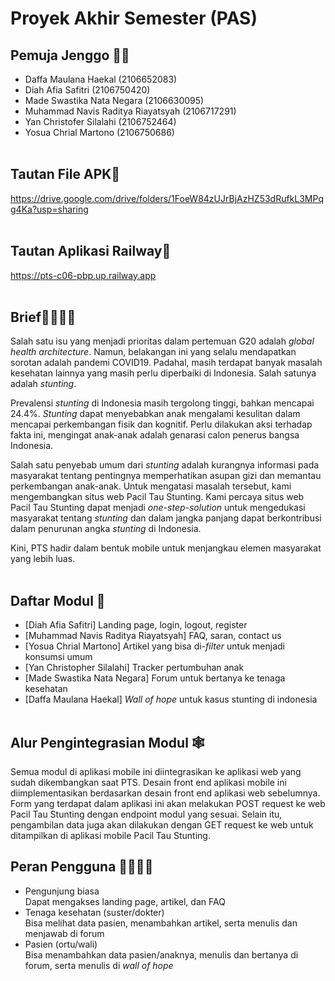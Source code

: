 # Proyek Akhir Semester (PAS)

## Pemuja Jenggo 👨‍💻
- Daffa Maulana Haekal (2106652083)
- Diah Afia Safitri (2106750420)
- Made Swastika Nata Negara (2106630095)
- Muhammad Navis Raditya Riayatsyah (2106717291)
- Yan Christofer Silalahi (2106752464)
- Yosua Chrial Martono (2106750686)
<br><br>

<!-- ## Tautan Aplikasi Heroku🔗
https://pts-c06-pbp.herokuapp.com/
<br><br> -->

## Tautan File APK📱
https://drive.google.com/drive/folders/1FoeW84zUJrBjAzHZ53dRufkL3MPqg4Ka?usp=sharing
<br><br>

## Tautan Aplikasi Railway🔗
https://pts-c06-pbp.up.railway.app
<br><br>

## Brief👨‍⚕👩‍⚕️
Salah satu isu yang menjadi prioritas dalam pertemuan G20 adalah _global health architecture_. Namun, belakangan ini yang selalu mendapatkan sorotan adalah pandemi COVID19. Padahal, masih terdapat banyak masalah kesehatan lainnya yang masih perlu diperbaiki di Indonesia. Salah satunya adalah _stunting_.

Prevalensi _stunting_ di Indonesia masih tergolong tinggi, bahkan mencapai 24.4%. _Stunting_ dapat menyebabkan anak mengalami kesulitan dalam mencapai perkembangan fisik dan kognitif. Perlu dilakukan aksi terhadap fakta ini, mengingat anak-anak adalah genarasi calon penerus bangsa Indonesia.

Salah satu penyebab umum dari _stunting_ adalah kurangnya informasi pada masyarakat tentang pentingnya memperhatikan asupan gizi dan memantau perkembangan anak-anak. Untuk mengatasi masalah tersebut, kami mengembangkan situs web Pacil Tau Stunting. Kami percaya situs web Pacil Tau Stunting dapat menjadi _one-step-solution_ untuk mengedukasi masyarakat tentang _stunting_ dan dalam jangka panjang dapat berkontribusi dalam penurunan angka _stunting_ di Indonesia.

Kini, PTS hadir dalam bentuk mobile untuk menjangkau elemen masyarakat yang lebih luas.
<br><br>

## Daftar Modul 📝
- [Diah Afia Safitri] Landing page, login, logout, register
- [Muhammad Navis Raditya Riayatsyah] FAQ, saran, contact us
- [Yosua Chrial Martono] Artikel yang bisa di-_filter_ untuk menjadi konsumsi umum
- [Yan Christopher Silalahi] Tracker pertumbuhan anak
- [Made Swastika Nata Negara] Forum untuk bertanya ke tenaga kesehatan
- [Daffa Maulana Haekal] _Wall of hope_ untuk kasus stunting di indonesia
<br><br>

## Alur Pengintegrasian Modul 🕸️
Semua modul di aplikasi mobile ini diintegrasikan ke aplikasi web yang sudah dikembangkan saat PTS. Desain front end aplikasi mobile ini diimplementasikan berdasarkan desain front end aplikasi web sebelumnya. Form yang terdapat dalam aplikasi ini akan melakukan POST request ke web Pacil Tau Stunting dengan endpoint modul yang sesuai. Selain itu, pengambilan data juga akan dilakukan dengan GET request ke web untuk ditampilkan di aplikasi mobile Pacil Tau Stunting.

## Peran Pengguna 👨‍👩‍👧‍👦
- Pengunjung biasa<br>
Dapat mengakses landing page, artikel, dan FAQ
- Tenaga kesehatan (suster/dokter)<br>
Bisa melihat data pasien, menambahkan artikel, serta menulis dan menjawab di forum
- Pasien (ortu/wali)<br>
Bisa menambahkan data pasien/anaknya, menulis dan bertanya di forum, serta menulis di _wall of hope_
